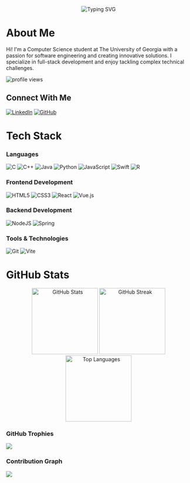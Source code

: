 <div align="center">
  <img src="https://readme-typing-svg.demolab.com?font=Fira+Code&pause=1000&color=00FF00&center=true&vCenter=true&width=435&lines=Computer+Science+Student;Software+Engineer;Full-Stack+Developer" alt="Typing SVG" />
</div>

# About Me
Hi! I'm a Computer Science student at The University of Georgia with a passion for software engineering and creating innovative solutions. I specialize in full-stack development and enjoy tackling complex technical challenges.

<p align="left">
  <img src="https://komarev.com/ghpvc/?username=JohnMedlock&label=Profile%20views&color=0e75b6&style=flat" alt="profile views" />
</p>

## Connect With Me
[![LinkedIn](https://img.shields.io/badge/LinkedIn-%230077B5.svg?logo=linkedin&logoColor=white)](https://linkedin.com/in/jwmedlock)
[![GitHub](https://img.shields.io/badge/GitHub-%23121011.svg?logo=github&logoColor=white)](https://github.com/JohnMedlock)

# Tech Stack

### Languages
![C](https://img.shields.io/badge/c-%2300599C.svg?style=for-the-badge&logo=c&logoColor=white)
![C++](https://img.shields.io/badge/c++-%2300599C.svg?style=for-the-badge&logo=c%2B%2B&logoColor=white)
![Java](https://img.shields.io/badge/java-%23ED8B00.svg?style=for-the-badge&logo=openjdk&logoColor=white)
![Python](https://img.shields.io/badge/python-3670A0?style=for-the-badge&logo=python&logoColor=ffdd54)
![JavaScript](https://img.shields.io/badge/javascript-%23323330.svg?style=for-the-badge&logo=javascript&logoColor=%23F7DF1E)
![Swift](https://img.shields.io/badge/swift-F54A2A?style=for-the-badge&logo=swift&logoColor=white)
![R](https://img.shields.io/badge/r-%23276DC3.svg?style=for-the-badge&logo=r&logoColor=white)

### Frontend Development
![HTML5](https://img.shields.io/badge/html5-%23E34F26.svg?style=for-the-badge&logo=html5&logoColor=white)
![CSS3](https://img.shields.io/badge/css3-%231572B6.svg?style=for-the-badge&logo=css3&logoColor=white)
![React](https://img.shields.io/badge/react-%2320232a.svg?style=for-the-badge&logo=react&logoColor=%2361DAFB)
![Vue.js](https://img.shields.io/badge/vuejs-%2335495e.svg?style=for-the-badge&logo=vuedotjs&logoColor=%234FC08D)

### Backend Development
![NodeJS](https://img.shields.io/badge/node.js-6DA55F?style=for-the-badge&logo=node.js&logoColor=white)
![Spring](https://img.shields.io/badge/spring-%236DB33F.svg?style=for-the-badge&logo=spring&logoColor=white)

### Tools & Technologies
![Git](https://img.shields.io/badge/git-%23F05033.svg?style=for-the-badge&logo=git&logoColor=white)
![Vite](https://img.shields.io/badge/vite-%23646CFF.svg?style=for-the-badge&logo=vite&logoColor=white)

# GitHub Stats

<div align="center">
  <img height="180em" src="https://github-readme-stats.vercel.app/api?username=JohnMedlock&theme=gruvbox&hide_border=true&include_all_commits=true&count_private=true&show_icons=true&custom_title=GitHub Stats" alt="GitHub Stats" />
  <img height="180em" src="https://github-readme-streak-stats.herokuapp.com/?user=JohnMedlock&theme=gruvbox&hide_border=true&card_width=400" alt="GitHub Streak" />
</div>

<div align="center">
  <img height="180em" src="https://github-readme-stats.vercel.app/api/top-langs/?username=JohnMedlock&theme=gruvbox&hide_border=true&include_all_commits=true&count_private=true&layout=compact&langs_count=8&card_width=400" alt="Top Languages" />
</div>

### GitHub Trophies
![](https://github-profile-trophy.vercel.app/?username=JohnMedlock&theme=gruvbox&no-frame=false&no-bg=true&margin-w=4)

### Contribution Graph
![](https://github-readme-activity-graph.vercel.app/graph?username=JohnMedlock&theme=gruvbox&hide_border=true)